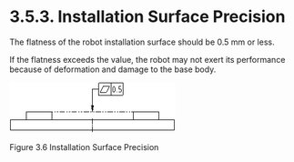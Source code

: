 ﻿# 3.5.3. Installation Surface Precision

The flatness of the robot installation surface should be 0.5 mm or less.

If the flatness exceeds the value, the robot may not exert its performance because of deformation and damage to the base body.





![](../../_assets/그림_3.9_로봇_설치면_정도.png  )

Figure 3.6 Installation Surface Precision
